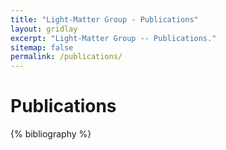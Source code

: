 ```yaml
---
title: "Light-Matter Group - Publications"
layout: gridlay
excerpt: "Light-Matter Group -- Publications."
sitemap: false
permalink: /publications/
---
```



# Publications

{% bibliography %}
